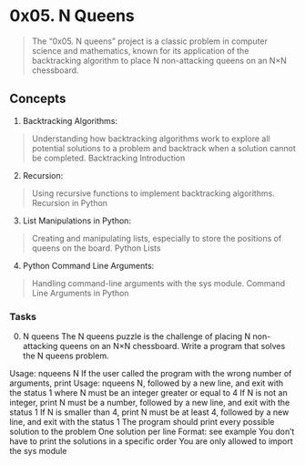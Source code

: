 # 0x05. N Queens
> The “0x05. N queens” project is a classic problem in computer science and mathematics, known for its application of the backtracking algorithm to place N non-attacking queens on an N×N chessboard.

## Concepts 
1. Backtracking Algorithms:

> Understanding how backtracking algorithms work to explore all potential solutions to a problem and backtrack when a solution cannot be completed.
> Backtracking Introduction


2. Recursion:

> Using recursive functions to implement backtracking algorithms.
> Recursion in Python



3. List Manipulations in Python:
>  Creating and manipulating lists, especially to store the positions of queens on the board.
> Python Lists


4. Python Command Line Arguments:

> Handling command-line arguments with the sys module.
> Command Line Arguments in Python


### Tasks
0. N queens
The N queens puzzle is the challenge of placing N non-attacking queens on an N×N chessboard. Write a program that solves the N queens problem.

Usage: nqueens N
If the user called the program with the wrong number of arguments, print Usage: nqueens N, followed by a new line, and exit with the status 1
where N must be an integer greater or equal to 4
If N is not an integer, print N must be a number, followed by a new line, and exit with the status 1
If N is smaller than 4, print N must be at least 4, followed by a new line, and exit with the status 1
The program should print every possible solution to the problem
One solution per line
Format: see example
You don’t have to print the solutions in a specific order
You are only allowed to import the sys module
